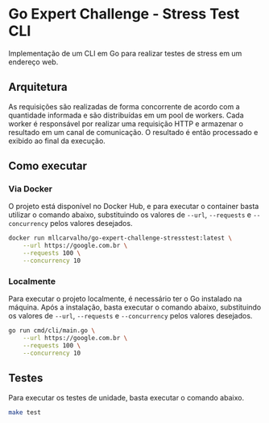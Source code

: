 # Go Expert Challenge - Stress Test CLI

Implementação de um CLI em Go para realizar testes de stress em um endereço web.

## Arquitetura

As requisições são realizadas de forma concorrente de acordo com a quantidade informada e são distribuídas em um pool de workers. Cada worker é responsável por realizar uma requisição HTTP e armazenar o resultado em um canal de comunicação. O resultado é então processado e exibido ao final da execução.

## Como executar

### Via Docker

O projeto está disponível no Docker Hub, e para executar o container basta utilizar o comando abaixo, substituindo os valores de `--url`, `--requests` e `--concurrency` pelos valores desejados.

```sh
docker run mllcarvalho/go-expert-challenge-stresstest:latest \
    --url https://google.com.br \
    --requests 100 \
    --concurrency 10
```

### Localmente

Para executar o projeto localmente, é necessário ter o Go instalado na máquina. Após a instalação, basta executar o comando abaixo, substituindo os valores de `--url`, `--requests` e `--concurrency` pelos valores desejados.

```sh
go run cmd/cli/main.go \
    --url https://google.com.br \
    --requests 100 \
    --concurrency 10
```

## Testes

Para executar os testes de unidade, basta executar o comando abaixo.

```sh
make test
```
